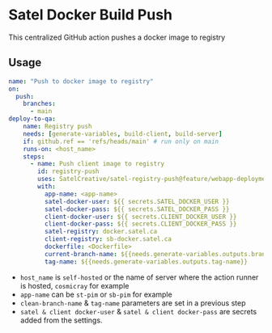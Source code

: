 # Satel Docker Build Push

This centralized GitHub action pushes a docker image to registry 

## Usage 
```yml
name: "Push to docker image to registry"
on:
  push:
    branches:
      - main  
deploy-to-qa:
    name: Registry push
    needs: [generate-variables, build-client, build-server]
    if: github.ref == 'refs/heads/main' # run only on main
    runs-on: <host_name>
    steps:
      - name: Push client image to registry
        id: registry-push
        uses: SatelCreative/satel-registry-push@feature/webapp-deployment-shell
        with:
          app-name: <app-name>
          satel-docker-user: ${{ secrets.SATEL_DOCKER_USER }}
          satel-docker-pass: ${{ secrets.SATEL_DOCKER_PASS }}
          client-docker-user: ${{ secrets.CLIENT_DOCKER_USER }}
          client-docker-pass: ${{ secrets.CLIENT_DOCKER_PASS }}
          satel-registry: docker.satel.ca
          client-registry: sb-docker.satel.ca
          dockerfile: <Dockerfile>
          current-branch-name: ${{needs.generate-variables.outputs.branch-name}}
          tag-name: ${{needs.generate-variables.outputs.tag-name}}  
```

 - `host_name` is `self-hosted` or the name of server where the action runner is hosted, `cosmicray` for example
 - `app-name` can be `st-pim` or `sb-pim` for example
 - `clean-branch-name` & `tag-name` parameters are set in a previous step  
 - `satel & client docker-user` & `satel & client docker-pass` are secrets added from the settings.           
